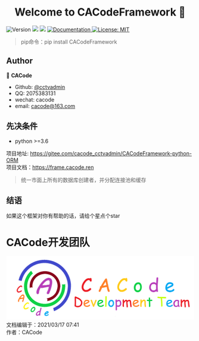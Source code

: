 <h1 align="center">Welcome to CACodeFramework 👋</h1>
<p>
  <img alt="Version" src="https://img.shields.io/badge/version-Test--1.0.0-blue" />
  <img src="https://img.shields.io/badge/python-%3E%3D%203.6-blue.svg" />
  <img src="https://img.shields.io/badge/simplejson-%3E%3D%203.17.2-blue.svg" />
  <a href="https://github.com/Nirongxu/vue-xuAdmin/blob/master/README.md">
    <img alt="Documentation" src="https://img.shields.io/badge/documentation-yes-brightgreen.svg" target="_blank" />
  </a>
  <a href="https://github.com/Nirongxu/vue-xuAdmin/blob/master/LICENSE">
    <img alt="License: MIT" src="https://img.shields.io/badge/License-MIT-yellow.svg" target="_blank" />
  </a>
</p>

> pip命令：pip install CACodeFramework

## Author

👤 **CACode**

* Github: [@cctvadmin](https://github.com/cctvadmin)
* QQ: 2075383131
* wechat: cacode
* email: cacode@163.com

## 先决条件

- python >=3.6

项目地址: https://gitee.com/cacode_cctvadmin/CACodeFramework-python-ORM  
项目文档：https://frame.cacode.ren

> 统一市面上所有的数据库创建者，并分配连接池和缓存

## 结语

如果这个框架对你有帮助的话，请给个星点个star

# CACode开发团队

!['CACode Development Team'](./imgs/icon_dev.png)
文档编辑于：2021/03/17 07:41  
作者：CACode
